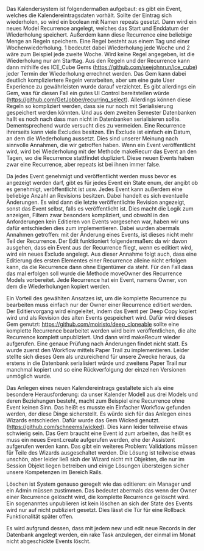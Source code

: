Das Kalendersystem ist folgendermaßen aufgebaut: es gibt ein Event, welches die Kalendereintragsdaten vorhält. Sollte der Eintrag sich wiederholen, so wird ein boolean mit Namen repeats gesetzt. Dann wird ein neues Model Recurrence angelegt, welches das Start und Enddatum der Wiederholung speichert. Außerdem kann diese Recurrence eine beliebige Menge an Regeln speichern. Eine Regel besteht aus einem Tag und einer Wochenwiederholung. 1 bedeutet dabei Wiederholung jede Woche und 2 wäre zum Beispiel jede zweite Woche. Wird keine Regel angegeben, ist die Wiederholung nur am Starttag. Aus den Regeln und der Recurrence kann dann mithilfe des ICE_Cube Gems (https://github.com/seejohnrun/ice_cube) jeder Termin der Wiederholung errechnet werden. Das Gem kann dabei deutlich kompliziertere Regeln verarbeiten, aber um eine gute User Experience zu gewährleisten wurde darauf verzichtet. Es gibt allerdings ein Gem, was für diesen Fall ein gutes UI Control bereitstellen würde (https://github.com/GetJobber/recurring_select). Allerdings können diese Regeln so kompliziert werden, dass sie nur noch mit Serialisierung gespeichert werden könnten. Und aus dem zweiten Semester Datenbanken hallt es noch nach dass man nicht in Datenbanken serialisieren sollte. Dementsprechend wurde versucht dies zu vermeiden. Eine Recurrence ihrerseits kann viele Excludes besitzen. Ein Exclude ist einfach ein Datum, an dem die Wiederholung aussetzt. Dies sind unserer Meinung nach sinnvolle Annahmen, die wir getroffen haben. Wenn ein Event veröffentlicht wird, wird bei Wiederholung mit der Methode makeRecurr das Event an den Tagen, wo die Recurrence stattfindet dupliziert. Diese neuen Events haben zwar eine Recurrence, aber repeats ist bei ihnen immer false.

Da jedes Event genehmigt und veröffentlicht werden muss bevor es angezeigt werden darf, gibt es für jedes Event ein State enum, der angibt ob es genehmigt, veröffentlicht ist usw. Jedes Event kann außerdem eine beliebige Anzahl an Revisions besitzen. Dabei handelt es sich eventuelle Änderungen. Es wird dann die letzte veröffentlichte Revision angezeigt, sonst das Event selbst, falls es veröffentlicht ist. Dies macht die Logik zum anzeigen, Filtern zwar besonders kompliziert, und obwohl in den Anforderungen kein Editieren von Events vorgesehen war, haben wir uns dafür entschieden dies zum implementieren. Dabei wurden abermals Annahmen getroffen: mit der Änderung eines Events, ist dieses nicht mehr Teil der Recurrence. Der Edit funktioniert folgendermaßen: da wir davon ausgehen, dass ein Event aus der Recurrence fliegt, wenn es editiert wird, wird ein neues Exclude angelegt. Aus dieser Annahme folgt auch, dass eine Editierung des ersten Elementes einer Recurrence alleine nicht erfolgen kann, da die Recurrence dann ohne Eigentümer da steht. Für den Fall dass das mal erfolgen soll wurde die Methode moveOwner des Recurrence Models vorbereitet. Jede Recurrence hat ein Event, namens Owner, von dem die Wiederholungen kopiert werden.

Ein Vorteil des gewählten Ansatzes ist, um die komplette Recurrence zu bearbeiten muss einfach nur der Owner einer Recurrence editiert werden. Der Editiervorgang wird eingeleitet, indem das Event per Deep Copy kopiert wird und als Revision des alten Events gespeichert wird. Dafür wird dieses Gem genutzt: https://github.com/moiristo/deep_cloneable sollte eine komplette Recurrence bearbeitet werden wird beim veröffentlichen, die alte Recurrence komplett unpubliziert. Und dann wird makeRecurr wieder aufgerufen. Eine genaue Prüfung nach Änderungen findet nicht statt. Es wurde zuerst den Workflow mittels Paper Trail zu implementieren. Leider stellte sich dieses Gem als unzureichend für unsere Zwecke heraus, da erstens in die Datenbank serialisiert würde und zweitens Paper Trail nur manchmal kopiert und so eine Rückverfolgung der einzelnen Versionen unmöglich wurde.

Das Anlegen eines neuen Kalendereintrags gestaltete sich als eine besondere Herausforderung: da unser Kalender Modell aus drei Models und deren Beziehungen besteht, macht zum Beispiel eine Recurrence ohne Event keinen Sinn. Das heißt es musste ein Einfacher Workflow gefunden werden, der diese Dinge sicherstellt. Es würde sich für das Anlegen eines Wizards entschieden. Dafür wurde das Gem Wicked genutzt. (https://github.com/schneems/wicked). Dies kann leider teilweise etwas schwierig sein. Das Gem braucht eine Event id zum arbeiten, das heißt es muss ein neues Event.create aufgerufen werden, ehe der Assistent aufgerufen werden kann. Das gibt ein weiteres Problem: Validations müssen für Teile des Wizards ausgeschaltet werden. Die Lösung ist teilweise etwas unschön, aber leider ließ sich der Wizard nicht mit Objekten, die nur im Session Objekt liegen betreiben und einige Lösungen übersteigen sicher unsere Kompetenzen im Bereich Rails.

Löschen ist System genauso geregelt wie das editieren: ein Manager und ein Admin müssen zustimmen. Das bedeutet abermals das wenn der Owner einer Recurrence gelöscht wird, die komplette Recurrence gelöscht wird. Ein sogenanntes unpublieren ist kein löschen an sich der State des Events wird nur auf nicht publiziert gesetzt. Dies lässt die Tür für eine Rollback Funktionalität später offen.

Es wird aufgrund dessen, dass mit jedem new und edit neue Records in der Datenbank angelegt werden, ein rake Task anzulegen, der einmal im Monat nicht abgeschickte Events löscht.